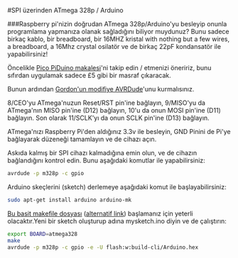 <!--
---
name: Arduino SPI
description: Raspberry Pi SPI ile Arduino programlama
pincount: 4
pin:
  '19':
    name: MOSI
    direction: output
    active: high
    description: Master Out / Slave In
  '21':
    name: MISO
    direction: input
    active: high
    description: Master In / Slave Out
  '23':
    name: SCKL
    direction: output
    active: high
    description: Clock
  '24':
    name: CE0
    direction: output
    active: high
    description: Arduino Reset
-->
#SPI üzerinden ATmega 328p / Arduino

###Raspberry pi'nizin doğrudan ATmega 328p/Arduino'yu besleyip onunla programlama yapmanıza olanak sağladığını biliyor muydunuz? Bunu sadece birkaç kablo, bir breadboard, bir 16MHZ kristal with nothing but a few wires, a breadboard, a 16Mhz crystal osilatör ve de birkaç 22pF kondansatör ile yapabilirsiniz!

Öncelikle [Pico PiDuino makalesi](http://pi.gadgetoid.com/article/building-the-pico-piduino)'ni takip edin / etmenizi öneririz, bunu sıfırdan uygulamak sadece &pound;5 gibi bir masraf çıkaracak.

Bunun ardından [Gordon'un modifiye AVRDude](https://projects.drogon.net/raspberry-pi/gertboard/arduino-ide-installation-isp/)'unu kurmalısınız.

8/CEO'yu ATmega'nuzun Reset/RST pin'ine bağlayın, 9/MISO'yu da ATmega'nın MISO pin'ine (D12) bağlayın, 10'u da onun MOSI pin'ine (D11) bağlayın. Son olarak 11/SCLK'yı da onun SCLK pin'ine (D13) bağlayın.

ATmega'nızı Raspberry Pi'den aldığınız 3.3v ile besleyin, GND Pinini de Pi'ye bağlayarak düzeneği tamamlayın ve de cihazı açın.

Askıda kalmış bir SPI cihazı kalmadığına emin olun, ve de cihazın bağlandığını kontrol edin. Bunu aşağıdaki komutlar ile yapabilirsiniz:

```bash
avrdude -p m328p -c gpio
```

Arduino skeçlerini (sketch) derlemeye aşağıdaki komut ile başlayabilirsiniz:

```bash
sudo apt-get install arduino arduino-mk
```

[Bu basit makefile dosyası](http://pi.gadgetoid.com/arduino/Makefile) ([alternatif link](http://paste.debian.net/111092/)) başlamanız için yeterli olacaktır.Yeni bir sketch oluşturup adına mysketch.ino diyin ve de çalıştırın:


```bash
export BOARD=atmega328
make
avrdude -p m328p -c gpio -e -U flash:w:build-cli/Arduino.hex
```
